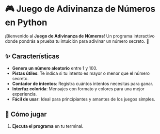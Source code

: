 # 🎮 Juego de Adivinanza de Números en Python

¡Bienvenido al **Juego de Adivinanza de Números**! Un programa interactivo donde pondrás a prueba tu intuición para adivinar un número secreto. 🌟

## ✨ Características
- **Genera un número aleatorio** entre 1 y 100.
- **Pistas útiles**: Te indica si tu intento es mayor o menor que el número secreto.
- **Contador de intentos**: Registra cuántos intentos necesitas para ganar.
- **Interfaz colorida**: Mensajes con formato y colores para una mejor experiencia.
- **Fácil de usar**: Ideal para principiantes y amantes de los juegos simples.

## 🚀 Cómo jugar
1. **Ejecuta el programa** en tu terminal.